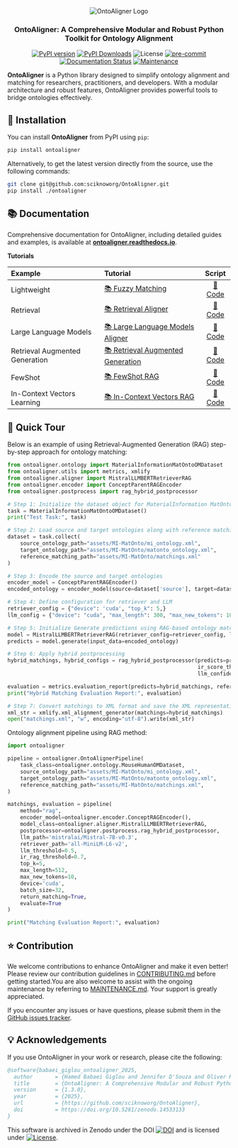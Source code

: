 <div align="center">
  <img src="https://raw.githubusercontent.com/sciknoworg/OntoAligner/main/images/logo-with-background.png" alt="OntoAligner Logo"/>
</div>

<h3 align="center">OntoAligner: A Comprehensive Modular and Robust Python Toolkit for Ontology Alignment</h3>

<div align="center">

[![PyPI version](https://badge.fury.io/py/OntoAligner.svg)](https://badge.fury.io/py/OntoAligner)
[![PyPI Downloads](https://static.pepy.tech/badge/ontoaligner)](https://pepy.tech/projects/ontoaligner)
![License](https://img.shields.io/badge/License-Apache%202.0-blue.svg)
[![pre-commit](https://img.shields.io/badge/pre--commit-enabled-brightgreen?logo=pre-commit)](https://github.com/pre-commit/pre-commit)
[![Documentation Status](https://readthedocs.org/projects/ontoaligner/badge/?version=main)](https://ontoaligner.readthedocs.io/)
[![Maintenance](https://img.shields.io/badge/Maintained%3F-yes-green.svg)](MAINTANANCE.md)

</div>

**OntoAligner** is a Python library designed to simplify ontology alignment and matching for researchers, practitioners, and developers. With a modular architecture and robust features, OntoAligner provides powerful tools to bridge ontologies effectively.


## 🧪 Installation

You can install **OntoAligner** from PyPI using `pip`:

```bash
pip install ontoaligner
```

Alternatively, to get the latest version directly from the source, use the following commands:

```bash
git clone git@github.com:sciknoworg/OntoAligner.git
pip install ./ontoaligner
```

## 📚 Documentation

Comprehensive documentation for OntoAligner, including detailed guides and examples, is available at **[ontoaligner.readthedocs.io](https://ontoaligner.readthedocs.io/)**.

**Tutorials**

| Example                        | Tutorial                                                                                                        |                                            Script                                             |
|:-------------------------------|:----------------------------------------------------------------------------------------------------------------|:---------------------------------------------------------------------------------------------:|
| Lightweight                    | [📚 Fuzzy Matching](https://ontoaligner.readthedocs.io/tutorials/lightweight.html)                              |   [📝 Code](https://github.com/sciknoworg/OntoAligner/blob/main/examples/fuzzy_matching.py)   |
| Retrieval                      | [📚 Retrieval Aligner](https://ontoaligner.readthedocs.io/tutorials/retriever.html)                             | [📝 Code](https://github.com/sciknoworg/OntoAligner/blob/main/examples/retriever_matching.py) |
| Large Language Models          | [📚 Large Language Models Aligner](https://ontoaligner.readthedocs.io/tutorials/llm.html)                       |    [📝 Code](https://github.com/sciknoworg/OntoAligner/blob/main/examples/llm_matching.py)    |
| Retrieval Augmented Generation | [📚 Retrieval Augmented Generation](https://ontoaligner.readthedocs.io/tutorials/rag.html)                      |       [📝 Code](https://github.com/sciknoworg/OntoAligner/blob/main/examples/rag_matching.py)|
| FewShot                        | [📚 FewShot RAG](https://ontoaligner.readthedocs.io/tutorials/rag.html#fewshot-rag)                             |       [📝 Code](https://github.com/sciknoworg/OntoAligner/blob/main/examples/rag_matching.py)
| In-Context Vectors Learning    | [📚 In-Context Vectors RAG](https://ontoaligner.readthedocs.io/tutorials/rag.html#in-context-vectors-rag)                  |       [📝 Code](https://github.com/sciknoworg/OntoAligner/blob/main/examples/icv_rag_matching.py)

## 🚀 Quick Tour

Below is an example of using Retrieval-Augmented Generation (RAG) step-by-step approach for ontology matching:

```python
from ontoaligner.ontology import MaterialInformationMatOntoOMDataset
from ontoaligner.utils import metrics, xmlify
from ontoaligner.aligner import MistralLLMBERTRetrieverRAG
from ontoaligner.encoder import ConceptParentRAGEncoder
from ontoaligner.postprocess import rag_hybrid_postprocessor

# Step 1: Initialize the dataset object for MaterialInformation MatOnto dataset
task = MaterialInformationMatOntoOMDataset()
print("Test Task:", task)

# Step 2: Load source and target ontologies along with reference matchings
dataset = task.collect(
    source_ontology_path="assets/MI-MatOnto/mi_ontology.xml",
    target_ontology_path="assets/MI-MatOnto/matonto_ontology.xml",
    reference_matching_path="assets/MI-MatOnto/matchings.xml"
)

# Step 3: Encode the source and target ontologies
encoder_model = ConceptParentRAGEncoder()
encoded_ontology = encoder_model(source=dataset['source'], target=dataset['target'])

# Step 4: Define configuration for retriever and LLM
retriever_config = {"device": 'cuda', "top_k": 5,}
llm_config = {"device": "cuda", "max_length": 300, "max_new_tokens": 10, "batch_size": 15}

# Step 5: Initialize Generate predictions using RAG-based ontology matcher
model = MistralLLMBERTRetrieverRAG(retriever_config=retriever_config, llm_config=llm_config)
predicts = model.generate(input_data=encoded_ontology)

# Step 6: Apply hybrid postprocessing
hybrid_matchings, hybrid_configs = rag_hybrid_postprocessor(predicts=predicts,
                                                            ir_score_threshold=0.1,
                                                            llm_confidence_th=0.8)

evaluation = metrics.evaluation_report(predicts=hybrid_matchings, references=dataset['reference'])
print("Hybrid Matching Evaluation Report:", evaluation)

# Step 7: Convert matchings to XML format and save the XML representation
xml_str = xmlify.xml_alignment_generator(matchings=hybrid_matchings)
open("matchings.xml", "w", encoding="utf-8").write(xml_str)
```

Ontology alignment pipeline using RAG method:

```python
import ontoaligner

pipeline = ontoaligner.OntoAlignerPipeline(
    task_class=ontoaligner.ontology.MouseHumanOMDataset,
    source_ontology_path="assets/MI-MatOnto/mi_ontology.xml",
    target_ontology_path="assets/MI-MatOnto/matonto_ontology.xml",
    reference_matching_path="assets/MI-MatOnto/matchings.xml",
)

matchings, evaluation = pipeline(
    method="rag",
    encoder_model=ontoaligner.encoder.ConceptRAGEncoder(),
    model_class=ontoaligner.aligner.MistralLLMBERTRetrieverRAG,
    postprocessor=ontoaligner.postprocess.rag_hybrid_postprocessor,
    llm_path='mistralai/Mistral-7B-v0.3',
    retriever_path='all-MiniLM-L6-v2',
    llm_threshold=0.5,
    ir_rag_threshold=0.7,
    top_k=5,
    max_length=512,
    max_new_tokens=10,
    device='cuda',
    batch_size=32,
    return_matching=True,
    evaluate=True
)

print("Matching Evaluation Report:", evaluation)
```
## ⭐ Contribution

We welcome contributions to enhance OntoAligner and make it even better! Please review our contribution guidelines in [CONTRIBUTING.md](CONTRIBUTING.md) before getting started.You are also welcome to assist with the ongoing maintenance by referring to [MAINTENANCE.md](MAINTENANCE.md). Your support is greatly appreciated.


If you encounter any issues or have questions, please submit them in the [GitHub issues tracker](https://github.com/sciknoworg/OntoAligner/issues).


## 💡 Acknowledgements

If you use OntoAligner in your work or research, please cite the following:

```bibtex
@software{babaei_giglou_ontoaligner_2025,
  author       = {Hamed Babaei Giglou and Jennifer D'Souza and Oliver Karras and S{"o}ren Auer},
  title        = {OntoAligner: A Comprehensive Modular and Robust Python Toolkit for Ontology Alignment},
  version      = {1.3.0},
  year         = {2025},
  url          = {https://github.com/sciknoworg/OntoAligner},
  doi          = https://doi.org/10.5281/zenodo.14533133
}
```

This software is archived in Zenodo under the DOI [![DOI](https://zenodo.org/badge/DOI/10.5281/zenodo.14533133.svg)](https://doi.org/10.5281/zenodo.14533133) and is licensed under [![License](https://img.shields.io/badge/License-Apache%202.0-blue.svg)](https://opensource.org/licenses/Apache-2.0).
